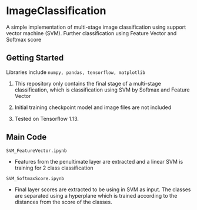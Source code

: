 # ImageClassification

A simple implementation of multi-stage image classification using support vector machine (SVM). Further classification using Feature Vector and Softmax score

## Getting Started

Libraries include ````numpy, pandas, tensorflow, matplotlib````

1. This repository only contains the final stage of a multi-stage classification, which is classification using SVM by Softmax and Feature Vector

2. Initial training checkpoint model and image files are not included

3. Tested on Tensorflow 1.13.

## Main Code

````SVM_FeatureVector.ipynb````

- Features from the penultimate layer are extracted and a linear SVM is training for 2 class classification

````SVM_SoftmaxScore.ipynb````

- Final layer scores are extracted to be using in SVM as input. The classes are separated using a hyperplane which is trained according to the distances from the score of the classes.


